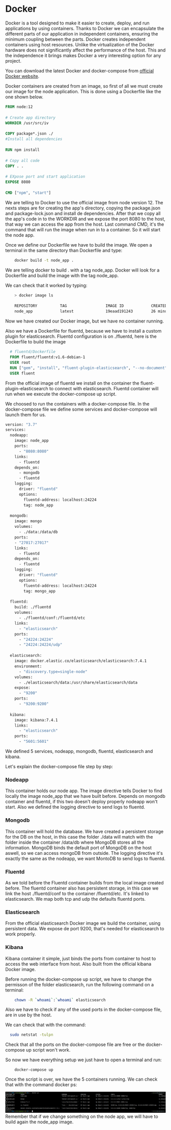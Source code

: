 # Docker
Docker is a tool designed to make it easier to create, deploy, and run applications by using containers.
Thanks to Docker we can encapsulate the different parts of our application in independent containers, ensuring the minimum coupling between the parts. Docker creates independent containers using host resources. Unlike the virtualization of the Docker hardware does not significantly affect the performance of the host. This and the independence it brings makes Docker a very interesting option for any project.

You can download the latest Docker and docker-compose from [official Docker website](https://docs.docker.com/install/).

Docker containers are created from an image, so first of all we must create our image for the node application. 
This is done using a Dockerfile like the one shown below.

```Dockerfile
FROM node:12

# Create app directory
WORKDIR /usr/src/iv

COPY package*.json ./
#Install all dependencies

RUN npm install

# Copy all code
COPY . .

# EXpose port and start application
EXPOSE 8080

CMD ["npm", "start"]
```

We are telling to Docker to use the official image from node version 12.
The nexts steps are for creating the app's directory, copying the package.json and package-lock.json
and install de dependencies. After that we copy all the app's code in to the WORKDIR and we expose
the port 8080 to the host, that way we can access the app from the host.
Last command CMD, it's the command that will run the image when run in to a container.
So it will start the node app.

Once we define our Dockerfile we have to build the image. We open a terminal in the same directory than Dockerfile and type:

```bash
    docker build -t node_app .
```

We are telling docker to build . with a tag node_app. Docker will look for a Dockerfile and build the image with the tag node_app.

We can check that it worked by typing:

```bash
    > docker image ls

    REPOSITORY          TAG                 IMAGE ID            CREATED             SIZE
    node_app            latest              19eaad191243        26 minutes ago      966MB
```

Now we have created our Docker image, but we have no container running.

Also we have a Dockerfile for fluentd, because we have to install a custom plugin for elasticsearch. 
Fluentd configuration is on ./fluentd, here is the Dockerfile to build the image

```Dockerfile
  # fluentd/Dockerfile
  FROM fluent/fluentd:v1.6-debian-1
  USER root
  RUN ["gem", "install", "fluent-plugin-elasticsearch", "--no-document", "--version", "3.5.5"]
  USER fluent
```

From the official image of fluentd we install on the container the fluent-plugin-elasticsearch to connect with elasticsearch.
Fluentd container will run when we execute the docker-compose up script.

We choosed to run the containers with a docker-compose file. 
In the docker-compose file we define some services and docker-compose will launch them for us.

```Dockerfile
version: "3.7"
services:
  nodeapp:
    image: node_app
    ports:
      - "8080:8080"
    links:
      - fluentd
    depends_on:
      - mongodb
      - fluentd
    logging:
      driver: "fluentd"
      options:
        fluentd-address: localhost:24224
        tag: node_app

  mongodb:
    image: mongo
    volumes:
      - ./data:/data/db
    ports:
    - "27017:27017"
    links:
      - fluentd
    depends_on:
      - fluentd
    logging:
      driver: "fluentd"
      options:
        fluentd-address: localhost:24224
        tag: mongo_app

  fluentd:
    build: ./fluentd
    volumes:
      - ./fluentd/conf:/fluentd/etc
    links:
      - "elasticsearch"
    ports:
      - "24224:24224"
      - "24224:24224/udp"

  elasticsearch:
    image: docker.elastic.co/elasticsearch/elasticsearch:7.4.1
    environment:
      - "discovery.type=single-node"
    volumes:
      - ./elasticsearch/data:/usr/share/elasticsearch/data
    expose:
      - "9200"
    ports:
      - "9200:9200"

  kibana:
    image: kibana:7.4.1
    links:
      - "elasticsearch"
    ports:
      - "5601:5601"
```

We defined 5 services, nodeapp, mongodb, fluentd, elasticsearch and kibana. 

Let's explain the docker-compose file step by step:

### Nodeapp
This container holds our node app. The image directive tells Docker to find locally the image node_app that we have built before.
Depends on mongodb container and fluentd, if this two doesn't deploy properly nodeapp won't start.
Also we defined the logging directive to send logs to fluentd.

### Mongodb
This container will hold the database. We have created a persistent storage for the DB on the host, in this case 
the folder ./data will match with the folder inside the container /data/db where MongoDB stores all the information.
MongoDB binds the default port of MongoDB on the host aswell, so we can access mongoDB from outside.
The logging directive it's exactly the same as the nodeapp, we want MontoDB to send logs to fluentd.

### Fluentd
As we told before the Fluentd container builds from the local image created before.
The fluentd container also has persistent storage, in this case we link the host ./fluentd/conf to the container /fluentd/etc.
It's linked to elasticsearch. We map both tcp and udp the defaults fluentd ports. 

### Elasticsearch
From the official elasticsearch Docker image we build the container, using persistent data.
We expose de port 9200, that's needed for elasticsearch to work properly.

### Kibana
Kibana container it simple, just binds the ports from container to host to access the web interface from host.
Also built from the official kibana Docker image.


Before running the docker-compose up script, we have to change the permisson of the folder elasticsearch, run the following command on a terminal:

```bash
	chown -R `whoami`:`whoami` elasticsearch	
```

Also we have to check if any of the used ports in the docker-compose file, are in use by the host.

We can check that with the command:

```bash
  sudo netstat -tulpn
```

Check that all the ports on the docker-compose file are free or the docker-compose up script won't work.

So now we have everything setup we just have to open a terminal and run:

```
    docker-compose up
```

Once the script is over, we have the 5 containers running. We can check that with the command docker ps:

![running_containers](https://github.com/VictorMorenoJimenez/IV/blob/master/docs/images/containers_running.png)
Remember that if we change something on the node app, we will have to build again the node_app image.





